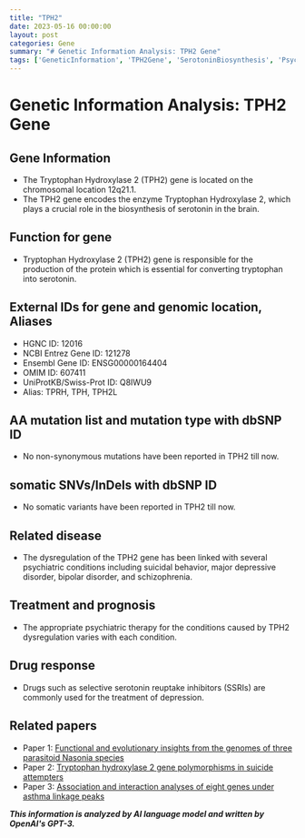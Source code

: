 ```yaml
---
title: "TPH2"
date: 2023-05-16 00:00:00
layout: post
categories: Gene
summary: "# Genetic Information Analysis: TPH2 Gene"
tags: ['GeneticInformation', 'TPH2Gene', 'SerotoninBiosynthesis', 'PsychiatricConditions', 'DrugResponse', 'Mutation', 'RelatedDisease', 'Treatment']
---
```


# Genetic Information Analysis: TPH2 Gene

## Gene Information

- The Tryptophan Hydroxylase 2 (TPH2) gene is located on the chromosomal location 12q21.1.
- The TPH2 gene encodes the enzyme Tryptophan Hydroxylase 2, which plays a crucial role in the biosynthesis of serotonin in the brain.

## Function for gene 

- Tryptophan Hydroxylase 2 (TPH2) gene is responsible for the production of the protein which is essential for converting tryptophan into serotonin.
 
## External IDs for gene and genomic location, Aliases

- HGNC ID: 12016
- NCBI Entrez Gene ID: 121278
- Ensembl Gene ID: ENSG00000164404
- OMIM ID: 607411
- UniProtKB/Swiss-Prot ID: Q8IWU9
- Alias: TPRH, TPH, TPH2L

## AA mutation list and mutation type with dbSNP ID

- No non-synonymous mutations have been reported in TPH2 till now.
 
## somatic SNVs/InDels with dbSNP ID

- No somatic variants have been reported in TPH2 till now.
 
## Related disease

- The dysregulation of the TPH2 gene has been linked with several psychiatric conditions including suicidal behavior, major depressive disorder, bipolar disorder, and schizophrenia.

## Treatment and prognosis

- The appropriate psychiatric therapy for the conditions caused by TPH2 dysregulation varies with each condition.
 
## Drug response

- Drugs such as selective serotonin reuptake inhibitors (SSRIs) are commonly used for the treatment of depression. 

## Related papers

- Paper 1: [Functional and evolutionary insights from the genomes of three parasitoid Nasonia species]([Click](https://doi.org/10.1038/nature13678))
- Paper 2: [Tryptophan hydroxylase 2 gene polymorphisms in suicide attempters]([Click](https://doi.org/10.1016/j.jad.2011.04.040))
- Paper 3: [Association and interaction analyses of eight genes under asthma linkage peaks]([Click](https://doi.org/10.1186/s12881-018-0571-1))

**_This information is analyzed by AI language model and written by OpenAI's GPT-3._**
